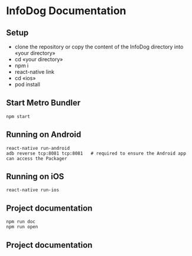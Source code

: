 # InfoDog Documentation


## Setup

- clone the repository or copy the content of the InfoDog directory into «your directory»
- cd «your directory»
- npm i
- react-native link
- cd «ios»
- pod install

## Start Metro Bundler

  ```
  npm start
  ```

## Running on Android

  ```
  react-native run-android
  adb reverse tcp:8081 tcp:8081   # required to ensure the Android app can access the Packager
  ```


## Running on iOS

  ```
  react-native run-ios
  ```

## Project documentation

  ```
  npm run doc
  npm run open

  ```

## Project documentation
  ```
  
  ```


